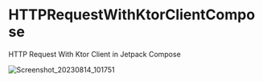 # HTTPRequestWithKtorClientCompose
HTTP Request With Ktor Client in Jetpack Compose



![Screenshot_20230814_101751](https://github.com/ahmetbostanciklioglu/HTTPRequestWithKtorClientCompose/assets/40151328/befd233c-4707-4d02-a56d-97afa2749e21)
